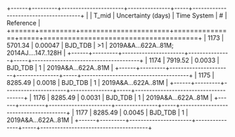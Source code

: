 +------+---------+----------------------+---------------+-----+--------------------------------------+
|      |   T_mid |   Uncertainty (days) | Time System   | #   | Reference                            |
+======+=========+======================+===============+=====+======================================+
| 1173 | 5701.34 |              0.00047 | BJD_TDB       | >1  | 2019A&A…622A..81M; 2014AJ….147..128H |
+------+---------+----------------------+---------------+-----+--------------------------------------+
| 1174 | 7919.52 |              0.0033  | BJD_TDB       | 1   | 2019A&A...622A..81M                  |
+------+---------+----------------------+---------------+-----+--------------------------------------+
| 1175 | 8285.49 |              0.0018  | BJD_TDB       | 1   | 2019A&A...622A..81M                  |
+------+---------+----------------------+---------------+-----+--------------------------------------+
| 1176 | 8285.49 |              0.0031  | BJD_TDB       | 1   | 2019A&A...622A..81M                  |
+------+---------+----------------------+---------------+-----+--------------------------------------+
| 1177 | 8285.49 |              0.0045  | BJD_TDB       | 1   | 2019A&A...622A..81M                  |
+------+---------+----------------------+---------------+-----+--------------------------------------+